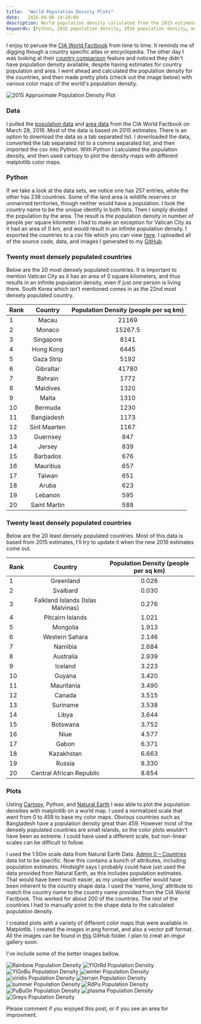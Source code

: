 ```yaml
---
title:  "World Population Density Plots"
date:   2016-04-06 14:20:00
description: World population density calculated from the 2015 estimates provided by the CIA World Factbook with colorful plots
keywords: [Python, 2015 population density, 2016 population density, most populated countries, least crowded countries, cartopy, highest population density, lowest population density]
---
```

I enjoy to peruse the [CIA World Factbook](https://www.cia.gov/library/publications/resources/the-world-factbook/) from time to time. It reminds me of digging though a country specific atlas or encyclopedia. The other day I was looking at their [country comparison](https://www.cia.gov/library/publications/resources/the-world-factbook/rankorder/rankorderguide.html) feature and noticed they didn't have population density available, despite having estimates for country population and area. I went ahead and calculated the population density for the countries, and then made pretty plots (check out the image below) with various color maps of the world's population density. 

![2015 Approximate Population Density Plot](https://github.com/cjekel/countryPopulationDensity/raw/master/images/worldPopulationDensity2015_rainbow.png)

### Data
I pulled the [population data](https://www.cia.gov/library/publications/resources/the-world-factbook/rankorder/2119rank.html) and [area data](https://www.cia.gov/library/publications/resources/the-world-factbook/rankorder/2147rank.html) from the CIA World Factbook on March 28, 2016. Most of the data is based on 2015 estimates. There is an option to download the data as a tab separated list. I downloaded the data, converted the tab separated list to a comma separated list, and then imported the csv into Python. With Python I calculated the population density, and then used cartopy to plot the density maps with different matplotlib color maps. 

### Python
If we take a look at the data sets, we notice one has 257 entries, while the other has 238 countries. Some of the land area is wildlife reserves or unmanned territories, though neither would have a population. I took the country name to be the unique identify in both lists. Then I simply divided the population by the area. The result is the population density in number of people per square kilometer. I had to make an exception for Vatican City as it had an area of 0 km, and would result in an infinite population density. I exported the countries to a csv file which you can view [here](https://github.com/cjekel/countryPopulationDensity/blob/master/data/countryPopDensity.csv). I uploaded all of the source code, data, and images I generated to my [GitHub](https://github.com/cjekel/countryPopulationDensity). 

### Twenty most densely populated countries
Below are the 20 most densely populated countries. It is important to mention Vatican City as it has an area of 0 square kilometers, and thus results in an infinite population density, even if just one person is living there. South Korea which isn't mentioned comes in as the 22nd most densely populated country.

| Rank   |     Country     |  Population Density (people per sq km) |
|----------|:-------------:|:------:|
|  1 | Macau | 21169 |
|  2 | Monaco | 15267.5 |
|  3 | Singapore | 8141 |
|  4 | Hong Kong | 6445 |
|  5 | Gaza Strip | 5192 |
|  6 | Gibraltar | 41780 |
|  7 | Bahrain | 1772 |
|  8 | Maldives | 1320 |
|  9 | Malta | 1310 |
| 10 | Bermuda | 1230 |
| 11 | Bangladesh | 1173 |
| 12 | Sint Maarten | 1167 |
| 13 | Guernsey | 847 |
| 14 | Jersey | 839 |
| 15 | Barbados | 676 |
| 16 | Mauritius | 657 |
| 17 | Taiwan | 651 |
| 18 | Aruba | 623 |
| 19 | Lebanon | 595 |
| 20 | Saint Martin | 588 |

### Twenty least densely populated countries  
Below are the 20 least densely populated countries. Most of this data is based from 2015 estimates, I'll try to update it when the new 2016 estimates come out.

| Rank   |     Country     |  Population Density (people per sq km) |
|----------|:-------------:|:------:|
|  1 | Greenland | 0.026  |
|  2 | Svalbard | 0.030  |
|  3 | Falkland Islands (Islas Malvinas) | 0.276  |
|  4 | Pitcairn Islands | 1.021  |
|  5 | Mongolia | 1.913  |
|  6 | Western Sahara | 2.146  |
|  7 | Namibia | 2.684 |
|  8 | Australia | 2.939 |
|  9 | Iceland | 3.223 |
| 10 | Guyana | 3.420 |
| 11 | Mauritania | 3.490 |
| 12 | Canada | 3.515 |
| 13 | Suriname | 3.538 |
| 14 | Libya | 3.644 |
| 15 | Botswana | 3.752 |
| 16 | Niue | 4.577 |
| 17 | Gabon | 6.371 |
| 18 | Kazakhstan | 6.663 |
| 19 | Russia | 8.330 |
| 20 | Central African Republic | 8.654 |

### Plots
Usting [Cartopy](http://scitools.org.uk/cartopy/), Python, and [Natural Earth](http://www.naturalearthdata.com/downloads/) I was able to plot the population densities with matplotlib on a world map. I used a normalized scale that went from 0 to 459 to base my color maps. Obvious countries such as Bangladesh have a population density great than 459. However most of the densely populated countries are small islands, so the color plots wouldn't have been as extreme. I could have used a different scale, but non-linear scales can be difficult to follow.

I used the 1:50m scale data from Natural Earth Data. [Admin 0 – Countries](http://www.naturalearthdata.com/downloads/50m-cultural-vectors/) data list to be specific. Now this contains a bunch of attributes, including population estimates. Hindsight says I probably could have just used the data provided from Natural Earth, as this includes population estimates. That would have been much easier, as my unique identifier would have been inherent to the country shape data. I used the 'name_long' attribute to match the country name to the country name provided from the CIA World Factbook. This worked for about 200 of the countries. The rest of the countries I had to manually point to the shape data to the calculated population density. 

I created plots with a variety of different color maps that were available in Matplotlib. I created the images in png format, and also a vector pdf format. All the images can be found in [this](https://github.com/cjekel/countryPopulationDensity/tree/master/images) GitHub folder. I plan to creat an imgur gallery soon. 

I've include some of the better images bellow. 

![Rainbow Population Density](https://github.com/cjekel/countryPopulationDensity/raw/master/images/worldPopulationDensity2015_rainbow.png)
![YlOrRd Population Density](https://github.com/cjekel/countryPopulationDensity/raw/master/images/worldPopulationDensity2015_YlOrRd.png)
![YlGnBu Population Density](https://github.com/cjekel/countryPopulationDensity/raw/master/images/worldPopulationDensity2015_YlGnBu.png)
![winter Population Density](https://github.com/cjekel/countryPopulationDensity/raw/master/images/worldPopulationDensity2015_winter.png)
![viridis Population Density](https://github.com/cjekel/countryPopulationDensity/raw/master/images/worldPopulationDensity2015_viridis.png)
![terrain Population Density](https://github.com/cjekel/countryPopulationDensity/raw/master/images/worldPopulationDensity2015_terrain.png)
![summer Population Density](https://github.com/cjekel/countryPopulationDensity/raw/master/images/worldPopulationDensity2015_summer.png)
![RdPu Population Density](https://github.com/cjekel/countryPopulationDensity/raw/master/images/worldPopulationDensity2015_RdPu.png)
![PuBuGn Population Density](https://github.com/cjekel/countryPopulationDensity/raw/master/images/worldPopulationDensity2015_PuBuGn.png)
![plasma Population Density](https://github.com/cjekel/countryPopulationDensity/raw/master/images/worldPopulationDensity2015_plasma.png)
![Greys Population Density](https://github.com/cjekel/countryPopulationDensity/raw/master/images/worldPopulationDensity2015_Greys.png)





Please comment if you enjoyed this post, or if you see an area for improvment.

